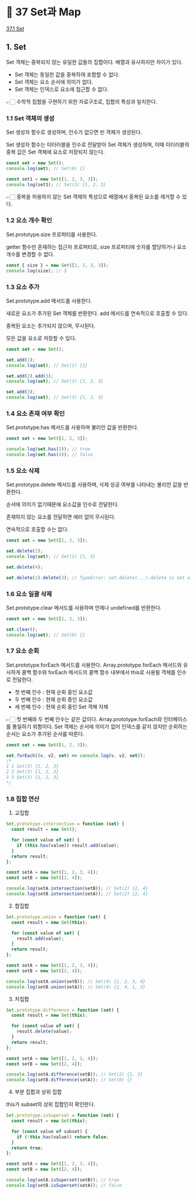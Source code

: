 # 🎯 37 Set과 Map

[37.1 Set](#1-이터레이션-프로토콜)

## 1. Set

Set 객체는 중복되지 않는 유일한 값들의 집합이다. 배열과 유사하지만 차이가 있다.

- Set 객체는 동일한 값을 중복하여 포함할 수 없다.
- Set 객체는 요소 순서에 의미가 없다.
- Set 객체는 인덱스로 요소에 접근할 수 없다.

👉🏻 수학적 집합을 구현하기 위한 자료구조로, 집합의 특성과 일치한다.

### 1.1 Set 객체의 생성

Set 생성자 함수로 생성하며, 인수가 없으면 빈 객체가 생성된다.

Set 생성자 함수는 이터러블을 인수로 전달받아 Set 객체가 생성하며, 이때 이터러블의 중복 값은 Set 객체에 요소로 저장되지 않는다.

```javascript
const set = new Set();
console.log(set); // Set(0) {}

const set1 = new Set([1, 2, 3, 3]);
console.log(set1); // Set(3) {1, 2, 3}
```

👉🏻 중복을 허용하지 않는 Set 객체의 특성으로 배열에서 중복된 요소를 제거할 수 있다.

### 1.2 요소 개수 확인

Set.prototype.size 프로퍼티를 사용한다.

getter 함수만 존재하는 접근자 프로퍼티로, size 프로퍼티에 숫자를 할당하거나 요소 개수를 변경할 수 없다.

```javascript
const { size } = new Set([1, 2, 3, 3]);
console.log(size); // 3
```

### 1.3 요소 추가

Set.prototype.add 메서드를 사용한다.

새로운 요소가 추가된 Set 객체를 반환한다. add 메서드를 연속적으로 호출할 수 있다.

중복된 요소는 추가되지 않으며, 무시된다.

모든 값을 요소로 저장할 수 있다.

```javascript
const set = new Set();

set.add(1);
console.log(set); // Set(1) {1}

set.add(2).add(3);
console.log(set); // Set(3) {1, 2, 3}

set.add(3);
console.log(set); // Set(3) {1, 2, 3}
```

### 1.4 요소 존재 여부 확인

Set.prototype.has 메서드를 사용하며 불리언 값을 반환한다.

```javascript
const set = new Set([1, 2, 3]);

console.log(set.has(2)); // true
console.log(set.has(4)); // false
```

### 1.5 요소 삭제

Set.prototype.delete 메서드를 사용하며, 삭제 성공 여부를 나타내는 불리언 값을 반환한다.

순서에 의미가 없기때문에 요소값을 인수로 전달한다.

존재하지 않는 요소를 전달하면 에러 없이 무시된다.

연속적으로 호출할 수는 없다.

```javascript
const set = new Set([1, 2, 3]);

set.delete(2);
console.log(set); // Set(2) {1, 3}

set.delete(4);

set.delete(1).delete(3); // TypeError: set.delete(...).delete is not a function
```

### 1.6 요소 일괄 삭제

Set.prototype.clear 메서드를 사용하며 언제나 undefined를 반환한다.

```javascript
const set = new Set([1, 2, 3]);

set.clear();
console.log(set); // Set(0) {}
```

### 1.7 요소 순회

Set.prototype.forEach 메서드를 사용한다. Array.prototype.forEach 메서드와 유사하게 콜백 함수와 forEach 메서드의 콜백 함수 내부에서 this로 사용될 객체를 인수로 전달한다.

- 첫 번째 인수 : 현재 순회 중인 요소값
- 두 번째 인수 : 현재 순회 중인 요소값
- 세 번째 인수 : 현재 순회 중인 Set 객체 자체

👉🏻 첫 번째와 두 번째 인수는 같은 값이다. Array.prototype.forEach와 인터페이스를 통일하기 위함이다. Set 객체는 순서에 의미가 없어 인덱스를 같지 않지만 순회하는 순서는 요소가 추가된 순서를 따른다.

```javascript
const set = new Set([1, 2, 3]);

set.forEach((v, v2, set) => console.log(v, v2, set));
/*
1 1 Set(3) {1, 2, 3}
2 2 Set(3) {1, 2, 3}
3 3 Set(3) {1, 2, 3}
*/
```

### 1.8 집합 연산

1. 교집합

```javascript
Set.prototype.intersection = function (set) {
  const result = new Set();

  for (const value of set) {
    if (this.has(value)) result.add(value);
  }
  return result;
};

const setA = new Set([1, 2, 3, 4]);
const setB = new Set([2, 4]);

console.log(setA.intersection(setB)); // Set(2) {2, 4}
console.log(setB.intersection(setA)); // Set(2) {2, 4}
```

2. 합집합

```javascript
Set.prototype.union = function (set) {
  const result = new Set(this);

  for (const value of set) {
    result.add(value);
  }
  return result;
};

const setA = new Set([1, 2, 3, 4]);
const setB = new Set([2, 4]);

console.log(setA.union(setB)); // Set(4) {1, 2, 3, 4}
console.log(setB.union(setA)); // Set(4) {2, 4, 1, 3}
```

3. 차집합

```javascript
Set.prototype.difference = function (set) {
  const result = new Set(this);

  for (const value of set) {
    result.delete(value);
  }
  return result;
};

const setA = new Set([1, 2, 3, 4]);
const setB = new Set([2, 4]);

console.log(setA.difference(setB)); // Set(2) {1, 3}
console.log(setB.difference(setA)); // Set(0) {}
```

4. 부분 집합과 상위 집합

this가 subset의 상위 집합인지 확인한다.

```javascript
Set.prototype.isSuperset = function (set) {
  const result = new Set(this);

  for (const value of subset) {
    if (!this.has(value)) return false;
  }
  return true;
};

const setA = new Set([1, 2, 3, 4]);
const setB = new Set([2, 4]);

console.log(setA.isSuperset(setB)); // true
console.log(setB.isSuperset(setA)); // false
```
